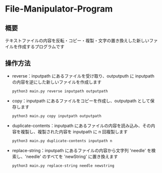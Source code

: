 # File-Manipulator-Program

## 概要

テキストファイルの内容を反転・コピー・複製・文字の置き換えした新しいファイルを作成するプログラムです

## 操作方法

-  reverse：inputpath にあるファイルを受け取り、outputputh に inputpath の内容を逆にした新しいファイルを作成します

    ```python3 main.py reverse inputpath outputpath```

- copy：inputpath にあるファイルをコピーを作成し、outputpath として保存します

    ```python3 main.py copy inputpath outputpath```

- duplicate-contents：inputpath にあるファイルの内容を読み込み、その内容を複製し、複製された内容を inputpath に n 回複製します

    ```python3 main.py duplicate-contents inputpath n```

- replace-string：inputpath にあるファイルの内容から文字列 'needle' を検索し、'needle' のすべてを 'newString' に置き換えます

    ```python3 main.py replace-string needle newstring```

